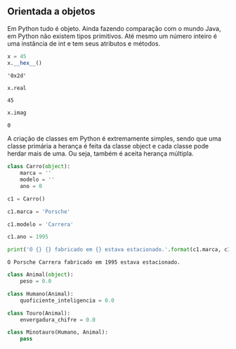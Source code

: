 ## Orientada a objetos

Em Python tudo é objeto. Ainda fazendo comparação com o mundo Java, em Python
não existem tipos primitivos. 
Até mesmo um número inteiro é uma instância de int e tem seus atributos e
métodos.   
   
``` python
x = 45
x.__hex__()
```

``` console
'0x2d'
```

``` python
x.real
```

``` console
45
```

``` python
x.imag
```

``` console
0
```

A criação de classes em Python é extremamente simples, sendo que uma
classe primária a herança é feita da classe object e cada classe pode
herdar mais de uma. Ou seja, também é aceita herança múltipla.

``` python
class Carro(object):
    marca = ''
    modelo = ''
    ano = 0

c1 = Carro()

c1.marca = 'Porsche'

c1.modelo = 'Carrera'

c1.ano = 1995

print('O {} {} fabricado em {} estava estacionado.'.format(c1.marca, c1.modelo, c1.ano))
```

``` console
O Porsche Carrera fabricado em 1995 estava estacionado.
```

``` python
class Animal(object):
    peso = 0.0

class Humano(Animal):
    quoficiente_inteligencia = 0.0

class Touro(Animal):
    envergadura_chifre = 0.0

class Minotauro(Humano, Animal):
    pass
```

